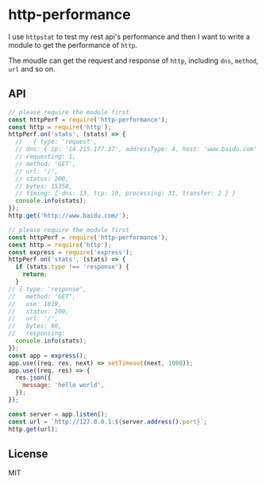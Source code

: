 # http-performance

I use `httpstat` to test my rest api's performance and then I want to write a module to get the performance of `http`.

The moudle can get the request and response of `http`, including `dns`, `method`, `url` and so on.

## API

```js
// please require the module first
const httpPerf = require('http-performance');
const http = require('http');
httpPerf.on('stats', (stats) => {
  //   { type: 'request',
  // dns: { ip: '14.215.177.37', addressType: 4, host: 'www.baidu.com' },
  // requesting: 1,
  // method: 'GET',
  // url: '/',
  // status: 200,
  // bytes: 15358,
  // timing: { dns: 13, tcp: 10, processing: 31, transfer: 2 } }
  console.info(stats);
});
http.get('http://www.baidu.com/');
```


```js
// please require the module first
const httpPerf = require('http-performance');
const http = require('http');
const express = require('express');
httpPerf.on('stats', (stats) => {
  if (stats.type !== 'response') {
    return;
  }
// { type: 'response',
//   method: 'GET',
//   use: 1019,
//   status: 200,
//   url: '/',
//   bytes: 60,
//   responsing:
  console.info(stats);
});
const app = express();
app.use((req, res, next) => setTimeout(next, 1000));
app.use((req, res) => {
  res.json({
    message: 'hello world',
  });
});

const server = app.listen();
const url = `http://127.0.0.1:${server.address().port}`;
http.get(url);
```

## License

MIT
